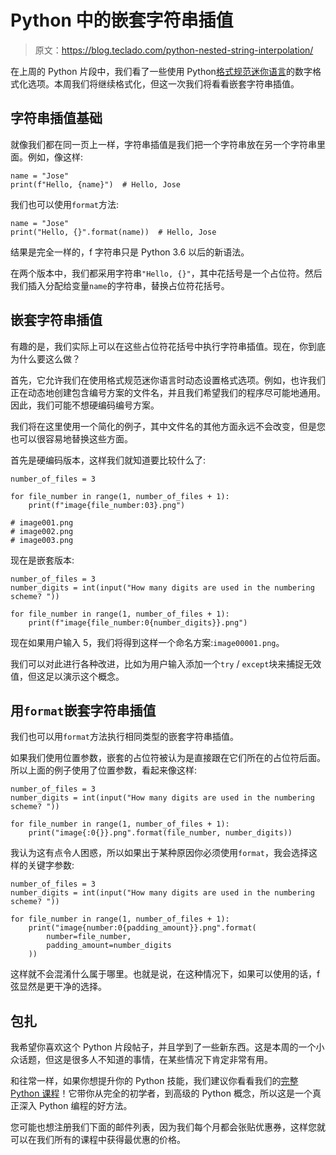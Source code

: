 # Python 中的嵌套字符串插值

> 原文：<https://blog.teclado.com/python-nested-string-interpolation/>

在上周的 Python 片段中，我们看了一些使用 Python[格式规范迷你语言](https://docs.python.org/3/library/string.html#format-specification-mini-language)的数字格式化选项。本周我们将继续格式化，但这一次我们将看看嵌套字符串插值。

## 字符串插值基础

就像我们都在同一页上一样，字符串插值是我们把一个字符串放在另一个字符串里面。例如，像这样:

```
name = "Jose"
print(f"Hello, {name}")  # Hello, Jose 
```

我们也可以使用`format`方法:

```
name = "Jose"
print("Hello, {}".format(name))  # Hello, Jose 
```

结果是完全一样的，f 字符串只是 Python 3.6 以后的新语法。

在两个版本中，我们都采用字符串`"Hello, {}"`，其中花括号是一个占位符。然后我们插入分配给变量`name`的字符串，替换占位符花括号。

## 嵌套字符串插值

有趣的是，我们实际上可以在这些占位符花括号中执行字符串插值。现在，你到底为什么要这么做？

首先，它允许我们在使用格式规范迷你语言时动态设置格式选项。例如，也许我们正在动态地创建包含编号方案的文件名，并且我们希望我们的程序尽可能地通用。因此，我们可能不想硬编码编号方案。

我们将在这里使用一个简化的例子，其中文件名的其他方面永远不会改变，但是您也可以很容易地替换这些方面。

首先是硬编码版本，这样我们就知道要比较什么了:

```
number_of_files = 3

for file_number in range(1, number_of_files + 1):
	print(f"image{file_number:03}.png")

# image001.png
# image002.png
# image003.png 
```

现在是嵌套版本:

```
number_of_files = 3
number_digits = int(input("How many digits are used in the numbering scheme? "))

for file_number in range(1, number_of_files + 1):
	print(f"image{file_number:0{number_digits}}.png") 
```

现在如果用户输入 5，我们将得到这样一个命名方案:`image00001.png`。

我们可以对此进行各种改进，比如为用户输入添加一个`try` / `except`块来捕捉无效值，但这足以演示这个概念。

## 用`format`嵌套字符串插值

我们也可以用`format`方法执行相同类型的嵌套字符串插值。

如果我们使用位置参数，嵌套的占位符被认为是直接跟在它们所在的占位符后面。所以上面的例子使用了位置参数，看起来像这样:

```
number_of_files = 3
number_digits = int(input("How many digits are used in the numbering scheme? "))

for file_number in range(1, number_of_files + 1):
	print("image{:0{}}.png".format(file_number, number_digits)) 
```

我认为这有点令人困惑，所以如果出于某种原因你必须使用`format`，我会选择这样的关键字参数:

```
number_of_files = 3
number_digits = int(input("How many digits are used in the numbering scheme? "))

for file_number in range(1, number_of_files + 1):
	print("image{number:0{padding_amount}}.png".format(
		number=file_number,
		padding_amount=number_digits
	)) 
```

这样就不会混淆什么属于哪里。也就是说，在这种情况下，如果可以使用的话，f 弦显然是更干净的选择。

## 包扎

我希望你喜欢这个 Python 片段帖子，并且学到了一些新东西。这是本周的一个小众话题，但这是很多人不知道的事情，在某些情况下肯定非常有用。

和往常一样，如果你想提升你的 Python 技能，我们建议你看看我们的[完整 Python 课程](https://www.udemy.com/the-complete-python-course/?couponCode=BLOGGER)！它带你从完全的初学者，到高级的 Python 概念，所以这是一个真正深入 Python 编程的好方法。

您可能也想注册我们下面的邮件列表，因为我们每个月都会张贴优惠券，这样您就可以在我们所有的课程中获得最优惠的价格。